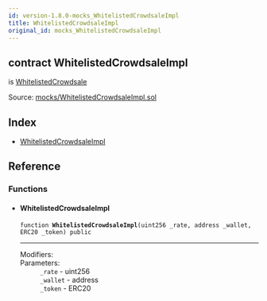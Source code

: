 ```yaml
---
id: version-1.8.0-mocks_WhitelistedCrowdsaleImpl
title: WhitelistedCrowdsaleImpl
original_id: mocks_WhitelistedCrowdsaleImpl
---
```


<div class="contract-doc"><div class="contract"><h2 class="contract-header"><span class="contract-kind">contract</span> WhitelistedCrowdsaleImpl</h2><p class="base-contracts"><span>is</span> <a href="crowdsale_validation_WhitelistedCrowdsale.html">WhitelistedCrowdsale</a></p><div class="source">Source: <a href="https://github.com/OpenZeppelin/zeppelin-solidity/blob/v1.8.0/contracts/mocks/WhitelistedCrowdsaleImpl.sol" target="_blank">mocks/WhitelistedCrowdsaleImpl.sol</a></div></div><div class="index"><h2>Index</h2><ul><li><a href="mocks_WhitelistedCrowdsaleImpl.html#WhitelistedCrowdsaleImpl">WhitelistedCrowdsaleImpl</a></li></ul></div><div class="reference"><h2>Reference</h2><div class="functions"><h3>Functions</h3><ul><li><div class="item function"><span id="WhitelistedCrowdsaleImpl" class="anchor-marker"></span><h4 class="name">WhitelistedCrowdsaleImpl</h4><div class="body"><code class="signature">function <strong>WhitelistedCrowdsaleImpl</strong><span>(uint256 _rate, address _wallet, ERC20 _token) </span><span>public </span></code><hr/><dl><dt><span class="label-modifiers">Modifiers:</span></dt><dd></dd><dt><span class="label-parameters">Parameters:</span></dt><dd><div><code>_rate</code> - uint256</div><div><code>_wallet</code> - address</div><div><code>_token</code> - ERC20</div></dd></dl></div></div></li></ul></div></div></div>
